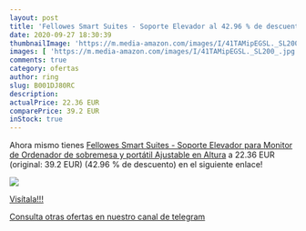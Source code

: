 ```yaml
---
layout: post
title: 'Fellowes Smart Suites - Soporte Elevador al 42.96 % de descuento'
date: 2020-09-27 18:30:39
thumbnailImage: 'https://m.media-amazon.com/images/I/41TAMipEGSL._SL200_.jpg'
images: [ 'https://m.media-amazon.com/images/I/41TAMipEGSL._SL200_.jpg' ]
comments: true
category: ofertas
author: ring
slug: B001DJ80RC
description:
actualPrice: 22.36 EUR
comparePrice: 39.2 EUR
inStock: true
---
```


Ahora mismo tienes [Fellowes Smart Suites - Soporte Elevador para Monitor de Ordenador de sobremesa y portátil  Ajustable en Altura](https://www.amazon.com/dp/B001DJ80RC/?tag=redken08-20) a 22.36 EUR (original: 39.2 EUR) (42.96 %  de descuento) en el siguiente enlace!

[![](https://m.media-amazon.com/images/I/41TAMipEGSL._SL200_.jpg)](https://www.amazon.com/dp/B001DJ80RC/?tag=redken08-20)

[Visítala!!!](https://www.amazon.com/dp/B001DJ80RC/?tag=redken08-20)

[Consulta otras ofertas en nuestro canal de telegram](https://t.me/s/ofertas25)

